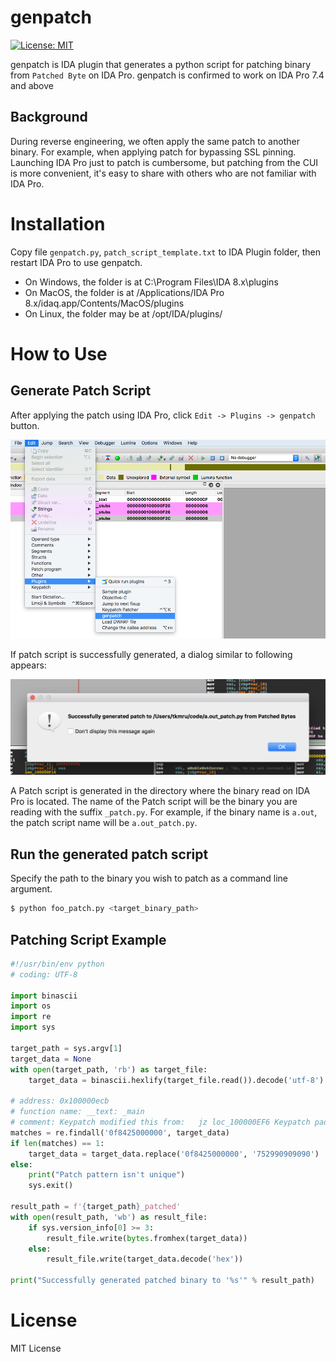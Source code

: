 # genpatch
[![License: MIT](https://img.shields.io/badge/License-MIT-blue.svg)](https://github.com/sterrasec/genpatch/blob/master/LICENSE)

genpatch is IDA plugin that generates a python script for patching binary from `Patched Byte` on IDA Pro.
genpatch is confirmed to work on IDA Pro 7.4 and above

## Background
During reverse engineering, we often apply the same patch to another binary. For example, when applying patch for bypassing SSL pinning. Launching IDA Pro just to patch is cumbersome, but patching from the CUI is more convenient, it's easy to share with others who are not familiar with IDA Pro.

# Installation
Copy file `genpatch.py`, `patch_script_template.txt` to IDA Plugin folder, then restart IDA Pro to use genpatch.

- On Windows, the folder is at C:\Program Files\IDA 8.x\plugins
- On MacOS, the folder is at /Applications/IDA Pro 8.x/idaq.app/Contents/MacOS/plugins
- On Linux, the folder may be at /opt/IDA/plugins/

# How to Use
## Generate Patch Script
After applying the patch using IDA Pro, click `Edit -> Plugins -> genpatch` button.

![usage](./screenshots/usage.png)

If patch script is successfully generated, a dialog similar to following appears:

![dialog](./screenshots/dialog.png)

A Patch script is generated in the directory where the binary read on IDA Pro is located.
The name of the Patch script will be the binary you are reading with the suffix `_patch.py`.
For example, if the binary name is `a.out`, the patch script name will be `a.out_patch.py`.

## Run the generated patch script
Specify the path to the binary you wish to patch as a command line argument.

```bash
$ python foo_patch.py <target_binary_path>
```

## Patching Script Example

```python
#!/usr/bin/env python
# coding: UTF-8

import binascii
import os
import re
import sys

target_path = sys.argv[1]
target_data = None
with open(target_path, 'rb') as target_file:
    target_data = binascii.hexlify(target_file.read()).decode('utf-8')

# address: 0x100000ecb
# function name: __text: _main
# comment: Keypatch modified this from:   jz loc_100000EF6 Keypatch padded NOP to next boundary: 4 bytes
matches = re.findall('0f8425000000', target_data)
if len(matches) == 1:
    target_data = target_data.replace('0f8425000000', '752990909090')
else:
    print("Patch pattern isn't unique")
    sys.exit()

result_path = f'{target_path}_patched'
with open(result_path, 'wb') as result_file:
    if sys.version_info[0] >= 3:
        result_file.write(bytes.fromhex(target_data))
    else:
        result_file.write(target_data.decode('hex'))

print("Successfully generated patched binary to '%s'" % result_path)
```

# License
MIT License
